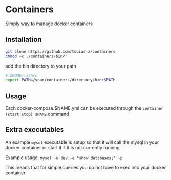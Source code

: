 # Containers

Simply way to manage docker containers

## Installation

```sh
git clone https://github.com/tobias-z/containers
chmod +x ./containers/bin/*
```

add the bin directory to your path

```sh
# $HOME/.zshrc
export PATH=/your/containers/directory/bin:$PATH
```

## Usage

Each docker-compose.$NAME.yml can be executed through the `container (start|stop) $NAME` command

## Extra executables

An example `mysql` executable is setup so that it will call the mysql in your docker container or start it if it is not currently running

Example usage:
`mysql -u dev -e "show databases;" -p`

This means that for simple queries you do not have to exec into your docker container
